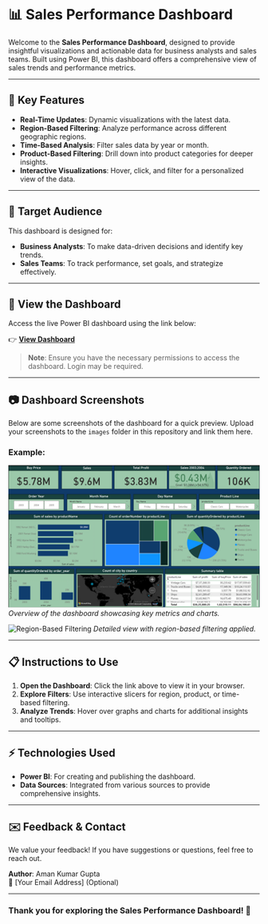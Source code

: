 # 📊 Sales Performance Dashboard

Welcome to the **Sales Performance Dashboard**, designed to provide insightful visualizations and actionable data for business analysts and sales teams. Built using Power BI, this dashboard offers a comprehensive view of sales trends and performance metrics.

---

## 🌟 Key Features
- **Real-Time Updates**: Dynamic visualizations with the latest data.
- **Region-Based Filtering**: Analyze performance across different geographic regions.
- **Time-Based Analysis**: Filter sales data by year or month.
- **Product-Based Filtering**: Drill down into product categories for deeper insights.
- **Interactive Visualizations**: Hover, click, and filter for a personalized view of the data.

---

## 🎯 Target Audience
This dashboard is designed for:
- **Business Analysts**: To make data-driven decisions and identify key trends.
- **Sales Teams**: To track performance, set goals, and strategize effectively.

---

## 🚀 View the Dashboard
Access the live Power BI dashboard using the link below:

👉 [**View Dashboard**](https://app.powerbi.com/groups/me/reports/c4234e23-b7c6-4b9b-9386-39ca7b9d4056/2471e4feb2a4158ce6eb?experience=power-bi)

> **Note**: Ensure you have the necessary permissions to access the dashboard. Login may be required.

---

## 📷 Dashboard Screenshots
Below are some screenshots of the dashboard for a quick preview. Upload your screenshots to the `images` folder in this repository and link them here.

### Example:
![Dashboard Preview](./images/Screenshot%202025-01-22%20212025.png) 
*Overview of the dashboard showcasing key metrics and charts.*

![Region-Based Filtering](./images/Screenshot%2025-01-22%212044.png)
*Detailed view with region-based filtering applied.*

---

## 📋 Instructions to Use
1. **Open the Dashboard**: Click the link above to view it in your browser.
2. **Explore Filters**: Use interactive slicers for region, product, or time-based filtering.
3. **Analyze Trends**: Hover over graphs and charts for additional insights and tooltips.

---

## ⚡ Technologies Used
- **Power BI**: For creating and publishing the dashboard.
- **Data Sources**: Integrated from various sources to provide comprehensive insights.

---

## ✉️ Feedback & Contact
We value your feedback! If you have suggestions or questions, feel free to reach out.

**Author**: Aman Kumar Gupta  
📧 [Your Email Address] (Optional)

---

### Thank you for exploring the Sales Performance Dashboard! 🎉

